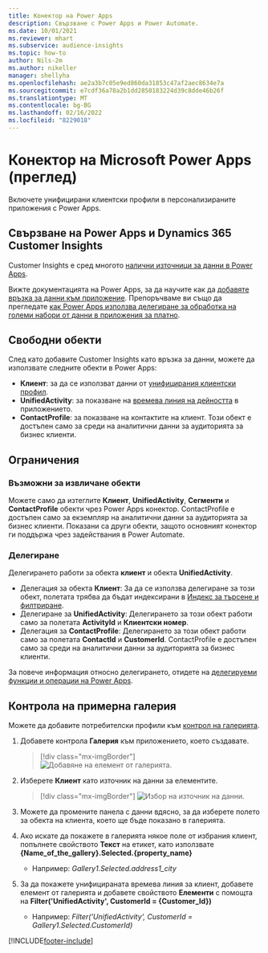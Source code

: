 ```yaml
---
title: Конектор на Power Apps
description: Свързване с Power Apps и Power Automate.
ms.date: 10/01/2021
ms.reviewer: mhart
ms.subservice: audience-insights
ms.topic: how-to
author: Nils-2m
ms.author: nikeller
manager: shellyha
ms.openlocfilehash: ae2a3b7c05e9ed860da31853c47af2aec8634e7a
ms.sourcegitcommit: e7cdf36a78a2b1dd2850183224d39c8dde46b26f
ms.translationtype: MT
ms.contentlocale: bg-BG
ms.lasthandoff: 02/16/2022
ms.locfileid: "8229018"
---
```

# <a name="microsoft-power-apps-connector-preview"></a>Конектор на Microsoft Power Apps (преглед)

Включете унифицирани клиентски профили в персонализираните приложения с Power Apps.

## <a name="connect-power-apps-and-dynamics-365-customer-insights"></a>Свързване на Power Apps и Dynamics 365 Customer Insights

Customer Insights е сред многото [налични източници за данни в Power Apps](/powerapps/maker/canvas-apps/working-with-data-sources).

Вижте документацията на Power Apps, за да научите как да [добавяте връзка за данни към приложение](/powerapps/maker/canvas-apps/add-data-connection). Препоръчваме ви също да прегледате [как Power Apps използва делегиране за обработка на големи набори от данни в приложения за платно](/powerapps/maker/canvas-apps/delegation-overview).

## <a name="available-entities"></a>Свободни обекти

След като добавите Customer Insights като връзка за данни, можете да използвате следните обекти в Power Apps:

- **Клиент**: за да се използват данни от [унифицирания клиентски профил](customer-profiles.md).
- **UnifiedActivity**: за показване на [времева линия на дейността](activities.md) в приложението.
- **ContactProfile**: за показване на контактите на клиент. Този обект е достъпен само за среди на аналитични данни за аудиторията за бизнес клиенти.

## <a name="limitations"></a>Ограничения

### <a name="retrievable-entities"></a>Възможни за извличане обекти

Можете само да изтеглите **Клиент**, **UnifiedActivity**, **Сегменти** и **ContactProfile** обекти чрез Power Apps конектор. ContactProfile е достъпен само за екземпляр на аналитични данни за аудиторията за бизнес клиенти. Показани са други обекти, защото основният конектор ги поддържа чрез задействания в Power Automate.

### <a name="delegation"></a>Делегиране

Делегирането работи за обекта **клиент** и обекта **UnifiedActivity**. 

- Делегация за обекта **Клиент**: За да се използва делегиране за този обект, полетата трябва да бъдат индексирани в [Индекс за търсене и филтриране](search-filter-index.md).  
- Делегиране за **UnifiedActivity**: Делегирането за този обект работи само за полетата **ActivityId** и **Клиентски номер**.  
- Делегация за **ContactProfile**: Делегирането за този обект работи само за полетата **ContactId** и **CustomerId**. ContactProfile е достъпен само за среди на аналитични данни за аудиторията за бизнес клиенти.

За повече информация относно делегирането, отидете на [делегируеми функции и операции на Power Apps](/powerapps/maker/canvas-apps/delegation-overview). 

## <a name="example-gallery-control"></a>Контрола на примерна галерия

Можете да добавите потребителски профили към [контрол на галерията](/powerapps/maker/canvas-apps/add-gallery).

1. Добавете контрола **Галерия** към приложението, което създавате.

    > [!div class="mx-imgBorder"]
    > ![Добавяне на елемент от галерията.](media/connector-powerapps9.png "Добавяне на елемент от галерията.")

2. Изберете **Клиент** като източник на данни за елементите.

    > [!div class="mx-imgBorder"]
    > ![Избор на източник на данни.](media/choose-datasource-powerapps.png "Избор на източник на данни.")

3. Можете да промените панела с данни вдясно, за да изберете полето за обекта на клиента, което ще бъде показано в галерията.

4. Ако искате да покажете в галерията някое поле от избрания клиент, попълнете свойството **Текст** на етикет, като използвате **{Name_of_the_gallery}.Selected.{property_name}**  
    - Например: _Gallery1.Selected.address1_city_

5. За да покажете унифицираната времева линия за клиент, добавете елемент от галерията и добавете свойството **Елементи** с помощта на **Filter('UnifiedActivity', CustomerId = {Customer_Id})**  
    - Например: _Filter('UnifiedActivity', CustomerId = Gallery1.Selected.CustomerId)_


[!INCLUDE[footer-include](../includes/footer-banner.md)]
